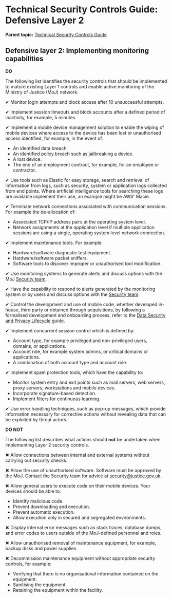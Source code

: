 # Technical Security Controls Guide: Defensive Layer 2

**Parent topic:** [Technical Security Controls Guide](technical-security-controls-guide.md)

## Defensive layer 2: Implementing monitoring capabilities

**DO**

The following list identifies the security controls that should be implemented to mature existing Layer 1 controls and enable active monitoring of the Ministry of Justice \(MoJ\) network.

✔ Monitor login attempts and block access after 10 unsuccessful attempts.

✔ Implement session timeouts and block accounts after a defined period of inactivity, for example, 5 minutes.

✔ Implement a mobile device management solution to enable the wiping of mobile devices where access to the device has been lost or unauthorised access identified, for example, in the event of:

-   An identified data breach.
-   An identified policy breach such as jailbreaking a device.
-   A lost device.
-   The end of an employment contract, for example, for an employee or contractor.

✔ Use tools such as Elastic for easy storage, search and retrieval of information from logs, such as security, system or application logs collected from end points. Where artificial intelligence tools for searching these logs are available implement their use, an example might be AWS' Macie.

✔ Terminate network connections associated with communication sessions. For example the de-allocation of:

-   Associated TCP/IP address pairs at the operating system level.
-   Network assignments at the application level if multiple application sessions are using a single, operating system level network connection.

✔ Implement maintenance tools. For example:

-   Hardware/software diagnostic test equipment.
-   Hardware/software packet sniffers.
-   Software tools to discover improper or unauthorised tool modification.

✔ Use monitoring systems to generate alerts and discuss options with the MoJ [Security team](mailto:security@justice.gov.uk).

✔ Have the capability to respond to alerts generated by the monitoring system or by users and discuss options with the [Security team](mailto:security@justice.gov.uk).

✔ Control the development and use of mobile code, whether developed in-house, third party or obtained through acquisitions, by following a formalised development and onboarding process, refer to the [Data Security and Privacy Lifecycle](data-security-and-privacy-lifecycle.md) guide.

✔ Implement concurrent session control which is defined by:

-   Account type, for example privileged and non-privileged users, domains, or applications.
-   Account role, for example system admins, or critical domains or applications.
-   A combination of both account type and account role.

✔ Implement spam protection tools, which have the capability to:

-   Monitor system entry and exit points such as mail servers, web servers, proxy servers, workstations and mobile devices.
-   Incorporate signature-based detection.
-   Implement filters for continuous learning.

✔ Use error handling techniques, such as pop-up messages, which provide information necessary for corrective actions without revealing data that can be exploited by threat actors.

**DO NOT**

The following list describes what actions should **not** be undertaken when implementing Layer 2 security controls.

✖ Allow connections between internal and external systems without carrying out security checks.

✖ Allow the use of unauthorised software. Software must be approved by the MoJ. Contact the Security team for advice at [security@justice.gov.uk](mailto:security@justice.gov.uk).

✖ Allow general users to execute code on their mobile devices. Your devices should be able to:

-   Identify malicious code.
-   Prevent downloading and execution.
-   Prevent automatic execution.
-   Allow execution only in secured and segregated environments.

✖ Display internal error messages such as stack traces, database dumps, and error codes to users outside of the MoJ-defined personnel and roles.

✖ Allow unauthorised removal of maintenance equipment, for example, backup disks and power supplies.

✖ Decommission maintenance equipment without appropriate security controls, for example:

-   Verifying that there is no organisational information contained on the equipment.
-   Sanitising the equipment.
-   Retaining the equipment within the facility.

